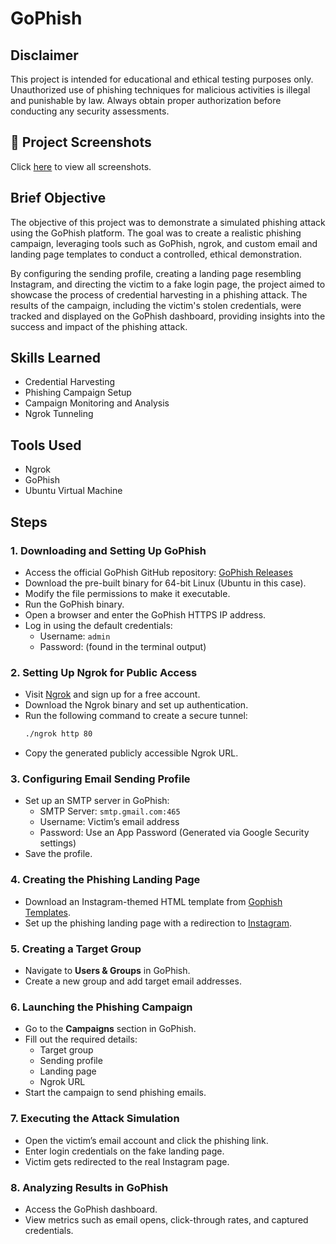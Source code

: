 # GoPhish

## Disclaimer
This project is intended for educational and ethical testing purposes only. Unauthorized use of phishing techniques for malicious activities is illegal and punishable by law. Always obtain proper authorization before conducting any security assessments.

## 📸 Project Screenshots
Click [here](https://github.com/Travis-N-W/GoPhish/tree/main/screenshots) to view all screenshots.

## Brief Objective

The objective of this project was to demonstrate a simulated phishing attack using the GoPhish platform. The goal was to create a realistic phishing campaign, leveraging tools such as GoPhish, ngrok, and custom email and landing page templates to conduct a controlled, ethical demonstration. 

By configuring the sending profile, creating a landing page resembling Instagram, and directing the victim to a fake login page, the project aimed to showcase the process of credential harvesting in a phishing attack. The results of the campaign, including the victim's stolen credentials, were tracked and displayed on the GoPhish dashboard, providing insights into the success and impact of the phishing attack.

## Skills Learned
- Credential Harvesting
- Phishing Campaign Setup
- Campaign Monitoring and Analysis
- Ngrok Tunneling

## Tools Used
- Ngrok
- GoPhish
- Ubuntu Virtual Machine

## Steps

### 1. Downloading and Setting Up GoPhish
- Access the official GoPhish GitHub repository: [GoPhish Releases](https://github.com/gophish/gophish/releases)
- Download the pre-built binary for 64-bit Linux (Ubuntu in this case).
- Modify the file permissions to make it executable.
- Run the GoPhish binary.
- Open a browser and enter the GoPhish HTTPS IP address.
- Log in using the default credentials: 
  - Username: `admin`
  - Password: (found in the terminal output)

### 2. Setting Up Ngrok for Public Access
- Visit [Ngrok](https://ngrok.com/) and sign up for a free account.
- Download the Ngrok binary and set up authentication.
- Run the following command to create a secure tunnel:
  ```sh
  ./ngrok http 80
  ```
- Copy the generated publicly accessible Ngrok URL.

### 3. Configuring Email Sending Profile
- Set up an SMTP server in GoPhish:
  - SMTP Server: `smtp.gmail.com:465`
  - Username: Victim’s email address
  - Password: Use an App Password (Generated via Google Security settings)
- Save the profile.

### 4. Creating the Phishing Landing Page
- Download an Instagram-themed HTML template from [Gophish Templates](https://github.com/rat-c/gophish-templates).
- Set up the phishing landing page with a redirection to [Instagram](https://www.instagram.com/).

### 5. Creating a Target Group
- Navigate to **Users & Groups** in GoPhish.
- Create a new group and add target email addresses.

### 6. Launching the Phishing Campaign
- Go to the **Campaigns** section in GoPhish.
- Fill out the required details:
  - Target group
  - Sending profile
  - Landing page
  - Ngrok URL
- Start the campaign to send phishing emails.

### 7. Executing the Attack Simulation
- Open the victim’s email account and click the phishing link.
- Enter login credentials on the fake landing page.
- Victim gets redirected to the real Instagram page.

### 8. Analyzing Results in GoPhish
- Access the GoPhish dashboard.
- View metrics such as email opens, click-through rates, and captured credentials.


